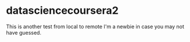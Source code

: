 # datasciencecoursera2
This is another test from local to remote
I'm a newbie in case you may not have guessed.
